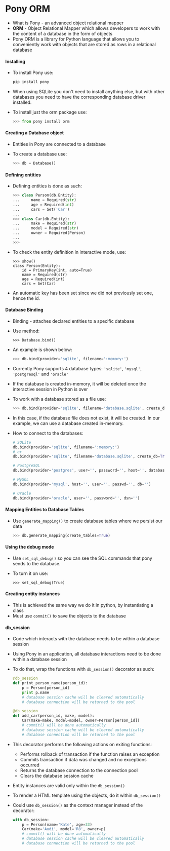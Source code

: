 # Pony ORM

- What is Pony - an advanced object relational mapper
- **ORM** - Object Relational Mapper which allows developers to work with the content of a database in the form of objects
- Pony ORM is a library for Python language that allows you to conveniently work with objects that are stored as rows in a relational database

#### Installing

- To install Pony use:

  ```python
  pip install pony
  ```

- When using SQLite you don't need to install anything else, but with other databases you need to have the corresponding database driver installed.

- To install just the orm package use:

  ```python
  >>> from pony install orm
  ```

#### Creating a Database object

- Entities in Pony are connected to a database

- To create a database use:

  ```python
  >>> db = Database()
  ```

#### Defining entities

- Defining entities is done as such:

  ```python
  >>> class Person(db.Entity):
  ...     name = Required(str)
  ...     age = Required(int)
  ...     cars = Set('Car')
  ...
  >>> class Car(db.Entity):
  ...     make = Required(str)
  ...     model = Required(str)
  ...     owner = Required(Person)
  ...
  >>>
  ```

- To check the entity definition in interactive mode, use:

  ```
  >>> show()
  class Person(Entity):
      id = PrimaryKey(int, auto=True)
      name = Required(str)
      age = Required(int)
      cars = Set(Car)
  ```

- An automatic key has been set since we did not previously set one, hence the id.

#### Database Binding

- Binding - attaches declared entities to a specific database

- Use method:

  ```
  >>> Database.bind()
  ```

- An example is shown below:

  ```python
  >>> db.bind(provider='sqlite', filename=':memory:')
  ```

- Currently Pony supports 4 database types: `'sqlite'`, `'mysql'`, `'postgresql'` and `'oracle'`
- If the database is created in-memory, it will be deleted once the interactive session in Python is over

- To work with a database stored as a file use:

  ```python
  >>> db.bind(provider='sqlite', filename='database.sqlite', create_db=True)
  
  ```

- In this case, if the database file does not exist, it will be created. In our example, we can use a database created in-memory.

- How to connect to the databases:

  ```python
  # SQLite
  db.bind(provider='sqlite', filename=':memory:')
  # or
  db.bind(provider='sqlite', filename='database.sqlite', create_db=True)
  
  # PostgreSQL
  db.bind(provider='postgres', user='', password='', host='', database='')
  
  # MySQL
  db.bind(provider='mysql', host='', user='', passwd='', db='')
  
  # Oracle
  db.bind(provider='oracle', user='', password='', dsn='')
  ```

#### Mapping Entities to Database Tables

- Use `generate_mapping()` to create database tables where we persist our data

  ```python
  >>> db.generate_mapping(create_tables=True)
  ```

#### Using the debug mode

- Use `set_sql_debug()` so you can see the SQL commands that pony sends to the database.

- To turn it on use:

  ```
  >>> set_sql_debug(True)
  ```

#### Creating entity instances

- This is achieved the same way we do it in python, by instantiating a class
- Must use `commit()` to save the objects to the database

#### db_session

- Code which interacts with the database needs to be within a database session

- Using Pony in an application, all database interactions need to be done within a database session

- To do that, wrap the functions with `db_session()` decorator as such:

  ```python
  @db_session
  def print_person_name(person_id):
      p = Person[person_id]
      print p.name
      # database session cache will be cleared automatically
      # database connection will be returned to the pool
  
  @db_session
  def add_car(person_id, make, model):
      Car(make=make, model=model, owner=Person[person_id])
      # commit() will be done automatically
      # database session cache will be cleared automatically
      # database connection will be returned to the pool
  ```

- This decorator performs the following actions on exiting functions:

  - Performs rollback of transaction if the function raises an exception
  - Commits transaction if data was changed and no exceptions occurred
  - Returns the database connection to the connection pool
  - Clears the database session cache

- Entity instances are valid only within the `db_session()`

- To render a HTML template using the objects, do it within `db_session()`

- Could use `db_session()` as the context manager instead of the decorator:

  ```python
  with db_session:
      p = Person(name='Kate', age=33)
      Car(make='Audi', model='R8', owner=p)
      # commit() will be done automatically
      # database session cache will be cleared automatically
      # database connection will be returned to the pool
  ```





